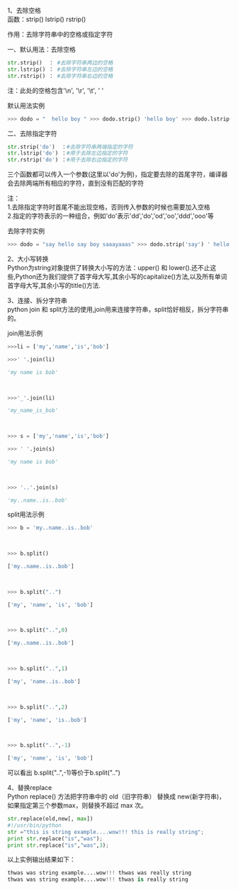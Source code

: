 1、去除空格  
函数：strip()  lstrip()  rstrip()

作用：去除字符串中的空格或指定字符

一、默认用法：去除空格
```python
str.strip()  ： #去除字符串两边的空格
str.lstrip() ： #去除字符串左边的空格
str.rstrip() ： #去除字符串右边的空格
```
注：此处的空格包含'\n', '\r',  '\t',  ' '


默认用法实例
```python
>>> dodo = "  hello boy " >>> dodo.strip() 'hello boy' >>> dodo.lstrip() 'hello boy ' >>> dodo.rstrip() '  hello boy'</span> 
```
二、去除指定字符 
```python
str.strip('do')  ：#去除字符串两端指定的字符 
str.lstrip('do') ：#用于去除左边指定的字符 
str.rstrip('do') ：#用于去除右边指定的字符 
```
三个函数都可以传入一个参数(这里以'do'为例)，指定要去除的首尾字符，编译器会去除两端所有相应的字符，直到没有匹配的字符 

注：   
1.去除指定字符时首尾不能出现空格，否则传入参数的时候也需要加入空格   
2.指定的字符表示的一种组合，例如'do'表示'dd','do','od','oo','ddd','ooo'等 

去除字符实例 
```python
>>> dodo = "say hello say boy saaayaaas" >>> dodo.strip('say') ' hello say boy ' >>> dodo.strip('yas') ' hello say boy ' #当传入的参数中加入空格时 >>> dodo.strip('say ') 'hello say bo' >>> dodo.lstrip('say') ' hello say boy saaayaaas' >>> dodo.rstrip('say') 'say hello say boy ' 
```
2、大小写转换   
Python为string对象提供了转换大小写的方法：upper() 和 lower().还不止这些,Python还为我们提供了首字母大写,其余小写的capitalize()方法,以及所有单词首字母大写,其余小写的title()方法. 

3、连接、拆分字符串   
python join 和 split方法的使用,join用来连接字符串，split恰好相反，拆分字符串的。

join用法示例 
```python
>>>li = ['my','name','is','bob'] 

>>>' '.join(li) 

'my name is bob' 

 

>>>'_'.join(li) 

'my_name_is_bob' 

 

>>> s = ['my','name','is','bob'] 

>>> ' '.join(s) 

'my name is bob' 

 

>>> '..'.join(s) 

'my..name..is..bob' 

 ```

split用法示例 


```python
>>> b = 'my..name..is..bob' 

 

>>> b.split() 

['my..name..is..bob'] 

 

>>> b.split("..") 

['my', 'name', 'is', 'bob'] 

 

>>> b.split("..",0) 

['my..name..is..bob'] 

 

>>> b.split("..",1) 

['my', 'name..is..bob'] 

 

>>> b.split("..",2) 

['my', 'name', 'is..bob'] 

 

>>> b.split("..",-1) 

['my', 'name', 'is', 'bob'] 
```
 

可以看出 b.split("..",-1)等价于b.split("..") 


4、替换replace   
Python replace() 方法把字符串中的 old（旧字符串） 替换成 new(新字符串)，如果指定第三个参数max，则替换不超过 max 次。
```python
str.replace(old,new[, max])   
#!/usr/bin/python
str ="this is string example....wow!!! this is really string";
print str.replace("is","was");
print str.replace("is","was",3);
```
以上实例输出结果如下：
```python
thwas was string example....wow!!! thwas was really string
thwas was string example....wow!!! thwas is really string
```
